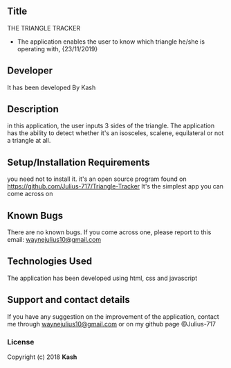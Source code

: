 ## Title
THE TRIANGLE TRACKER
* The application enables the user to know which triangle he/she is operating with, {23/11/2019}
## Developer
It has been developed By Kash
## Description
in this application, the user inputs 3 sides of the triangle. The application has the ability to detect
whether it's an isosceles, scalene, equilateral or not a triangle at all.
## Setup/Installation Requirements
you need not to install it. it's an open source program found on https://github.com/Julius-717/Triangle-Tracker
It's the simplest app you can come across on
## Known Bugs
There are no known bugs. If you come across one, please report to this email: waynejulius10@gmail.com
## Technologies Used
The application has been developed using html, css and javascript
## Support and contact details
If you have any suggestion on the improvement of the application, contact me through waynejulius10@gmail.com
or on my github page @Julius-717
### License
Copyright (c) 2018 **Kash**
